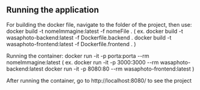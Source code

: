 ## Running the application

For building the docker file, navigate to the folder of the project, then use: 
	docker build -t nomeImmagine:latest -f nomeFile . 
	( ex. docker build -t wasaphoto-backend:latest -f Dockerfile.backend . 
	      docker build -t wasaphoto-frontend:latest -f Dockerfile.frontend . ) 
	
Running the container: 
	docker run -it -p porta:porta --rm nomeImmagine:latest 
	( ex. docker run -it -p 3000:3000 --rm wasaphoto-backend:latest 
	      docker run -it -p 8080:80 --rm wasaphoto-frontend:latest ) 
	     
After running the container, go to http://localhost:8080/ to see the project
